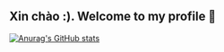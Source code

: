## Xin chào :). Welcome to my profile 👋
[![Anurag's GitHub stats](https://github-readme-stats.vercel.app/api?username=ItzTheLT&theme=tokyonight&hide_border=true)](https://thelt.ml/?ref=github)
